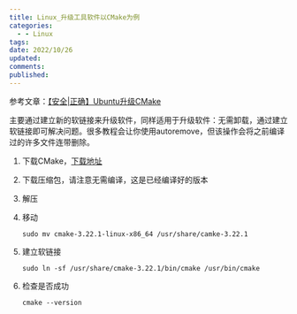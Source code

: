 ```yaml
---
title: Linux_升级工具软件以CMake为例
categories:
  - - Linux
tags: 
date: 2022/10/26
updated: 
comments: 
published:
---
```


参考文章：[【安全|正确】Ubuntu升级CMake](https://blog.csdn.net/zzh516451964zzh/article/details/126373715)

主要通过建立新的软链接来升级软件，同样适用于升级软件：无需卸载，通过建立软链接即可解决问题。很多教程会让你使用autoremove，但该操作会将之前编译过的许多文件连带删除。

1. 下载CMake，[下载地址](https://cmake.org/files/)

2. 下载压缩包，请注意无需编译，这是已经编译好的版本

3. 解压

4. 移动

   `sudo mv cmake-3.22.1-linux-x86_64 /usr/share/camke-3.22.1`

5. 建立软链接

   `sudo ln -sf /usr/share/cmake-3.22.1/bin/cmake /usr/bin/cmake `

6. 检查是否成功

   `cmake --version`
